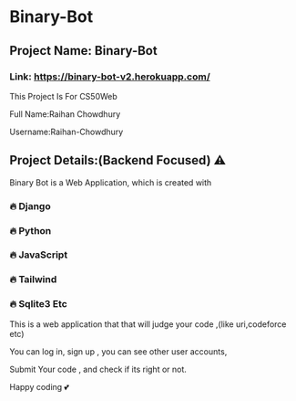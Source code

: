 # Binary-Bot
## Project Name: Binary-Bot
### Link: https://binary-bot-v2.herokuapp.com/

This Project Is For CS50Web

Full Name:Raihan Chowdhury

Username:Raihan-Chowdhury

## Project Details:(Backend Focused) ⚠️ 
Binary Bot is a Web Application, which is created with 
### 🔥 Django
### 🔥 Python
### 🔥 JavaScript
### 🔥 Tailwind
### 🔥 Sqlite3 Etc

This is a web application that that will judge your code ,(like uri,codeforce etc)

You can log in, sign up , you can see other user accounts,

Submit Your code , and check if its right or not.


Happy coding 💕 

